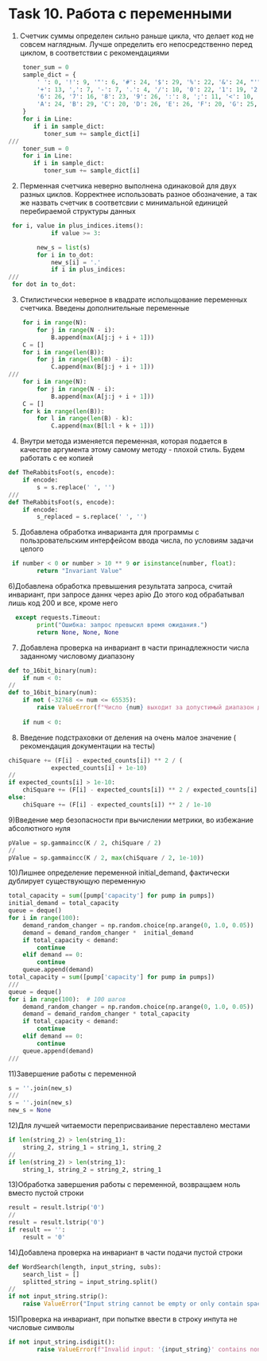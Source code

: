# Task 10. Работа с переменными

1) Счетчик суммы определен сильно раньше цикла, что делает код не совсем наглядным. Лучше определить его непосредственно перед циклом, в соответствии с рекомендациями

```python
    toner_sum = 0
    sample_dict = {
        ' ': 0, '!': 9, '"': 6, '#': 24, '$': 29, '%': 22, '&': 24, "'": 3, '(': 12, ')': 12, '*': 17,
        '+': 13, ',': 7, '-': 7, '.': 4, '/': 10, '0': 22, '1': 19, '2': 22, '3': 23, '4': 21, '5': 27,
        '6': 26, '7': 16, '8': 23, '9': 26, ':': 8, ';': 11, '<': 10, '=': 14, '>': 10, '?': 15, '@': 32,
        'A': 24, 'B': 29, 'C': 20, 'D': 26, 'E': 26, 'F': 20, 'G': 25, 'H': 25, 'I': 18, 'J': 18, 'K': 21,
    }
    for i in Line:
       if i in sample_dict:
          toner_sum += sample_dict[i]
///
    toner_sum = 0
    for i in Line:
       if i in sample_dict:
          toner_sum += sample_dict[i]

```

2) Перменная счетчика неверно выполнена одинаковой для двух разных циклов. Корректнее использовать разное обозначение, а так же назвать счетчик в соответсвии с минимальной единицей перебираемой структуры данных
```python
 for i, value in plus_indices.items():
            if value >= 3:

        new_s = list(s)
        for i in to_dot:
            new_s[i] = '.'
            if i in plus_indices:
///
 for dot in to_dot:

```

3) Стилистически неверное в квадрате испольщование переменных счетчика. Введены дополнительные переменные
```python
    for i in range(N):
        for j in range(N - i):  
            B.append(max(A[j:j + i + 1])) 
    C = []
    for i in range(len(B)):
        for j in range(len(B) - i): 
            C.append(max(B[j:j + i + 1])) 
///
    for i in range(N):
        for j in range(N - i):  
            B.append(max(A[j:j + i + 1])) 
    C = []
    for k in range(len(B)):
        for l in range(len(B) - k): 
            C.append(max(B[l:l + k + 1])) 

```

4) Внутри метода изменяется переменная, которая подается в качестве аргумента этому самому методу - плохой стиль. Будем работать с ее копией
```python
def TheRabbitsFoot(s, encode):
    if encode:
        s = s.replace(' ', '')
///
def TheRabbitsFoot(s, encode):
    if encode:
        s_replaced = s.replace(' ', '')
```

5) Добавлена обработка инварианта для программы с пользровательским интерфейсом ввода числа, по условиям задачи целого
```python
 if number < 0 or number > 10 ** 9 or isinstance(number, float):
        return "Invariant Value"

```

6)Добавлена обработка превышения результата запроса, считай инвариант, при запросе даннх через apiю До этого код обрабатывал лишь код 200 и все, кроме него
```python
  except requests.Timeout:
        print("Ошибка: запрос превысил время ожидания.")
        return None, None, None

```

7) Добавлена проверка на инвариант в части принадлежности числа заданному числовому диапазону
```python
def to_16bit_binary(num):
    if num < 0:
//
def to_16bit_binary(num):
    if not (-32768 <= num <= 65535):
        raise ValueError(f"Число {num} выходит за допустимый диапазон для 16-битного представления")
    
    if num < 0:
```

8) Введение подстраховки от деления на очень малое значение ( рекомендация документации на тесты)
```python
chiSquare += (F[i] - expected_counts[i]) ** 2 / (
            expected_counts[i] + 1e-10)
//
if expected_counts[i] > 1e-10:
    chiSquare += (F[i] - expected_counts[i]) ** 2 / expected_counts[i]
else:
    chiSquare += (F[i] - expected_counts[i]) ** 2 / 1e-10

```

9)Введение мер безопасности при вычислении метрики, во избежание абсолютного нуля
```python
pValue = sp.gammaincc(K / 2, chiSquare / 2)
//
pValue = sp.gammaincc(K / 2, max(chiSquare / 2, 1e-10))

```

10)Лишнее определение переменной initial_demand, фактически дублирует существующую переменную
```python  
total_capacity = sum([pump['capacity'] for pump in pumps])
initial_demand = total_capacity
queue = deque()
for i in range(100): 
    demand_random_changer = np.random.choice(np.arange(0, 1.0, 0.05))
    demand = demand_random_changer *  initial_demand  
    if total_capacity < demand:
        continue
    elif demand == 0:
        continue
    queue.append(demand)
total_capacity = sum([pump['capacity'] for pump in pumps])
///
queue = deque()
for i in range(100):  # 100 шагов 
    demand_random_changer = np.random.choice(np.arange(0, 1.0, 0.05))
    demand = demand_random_changer * total_capacity  
    if total_capacity < demand:
        continue
    elif demand == 0:
        continue
    queue.append(demand)
///
```


11)Завершение работы с переменной
```python
s = ''.join(new_s)
///
s = ''.join(new_s)
new_s = None

```

12)Для лучшей читаемости переприсваивание переставлено местами
```python
if len(string_2) > len(string_1):
    string_2, string_1 = string_1, string_2
//
if len(string_2) > len(string_1):  
    string_1, string_2 = string_2, string_1 

```
13)Обработка завершения работы с переменной, возвращаем ноль вместо пустой строки
```python
result = result.lstrip('0')
//
result = result.lstrip('0') 
if result == '':  
    result = '0'

```

14)Добавлена проверка на инвариант в части подачи пустой строки
```python
def WordSearch(length, input_string, subs):
    search_list = []
    splitted_string = input_string.split()
//
if not input_string.strip():
    raise ValueError("Input string cannot be empty or only contain spaces.")

```

15)Проверка на инвариант, при попытке ввести в строку инпута не числовые символы
```python
if not input_string.isdigit():
        raise ValueError(f"Invalid input: '{input_string}' contains non-numeric characters.")

```


